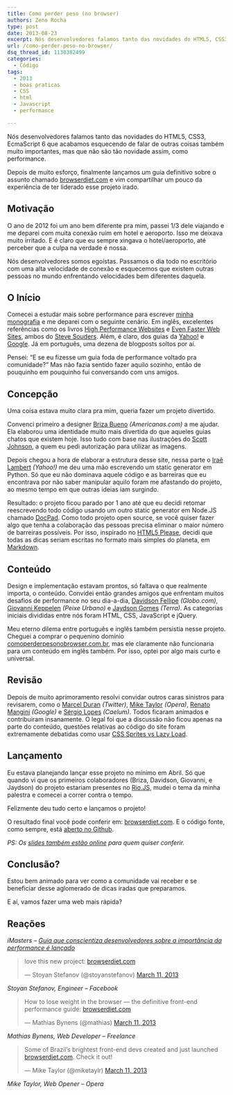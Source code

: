 ```yaml
---
title: Como perder peso (no browser)
authors: Zeno Rocha
type: post
date: 2013-08-23
excerpt: Nós desenvolvedores falamos tanto das novidades do HTML5, CSS3, EcmaScript 6 que acabamos esquecendo de falar de outras coisas também muito importantes, mas que não são tão novidade assim, como performance.
url: /como-perder-peso-no-browser/
dsq_thread_id: 1130382499
categories:
  - Código
tags:
  - 2013
  - boas praticas
  - CSS
  - html
  - Javascript
  - performance

---
```

Nós desenvolvedores falamos tanto das novidades do HTML5, CSS3, EcmaScript 6 que acabamos esquecendo de falar de outras coisas também muito importantes, mas que não são tão novidade assim, como performance.

Depois de muito esforço, finalmente lançamos um guia definitivo sobre o assunto chamado [browserdiet.com][1] e vim compartilhar um pouco da experiência de ter liderado esse projeto irado.

## Motivação

O ano de 2012 foi um ano bem diferente pra mim, passei 1/3 dele viajando e me deparei com muita conexão ruim em hotel e aeroporto. Isso me deixava muito irritado. E é claro que eu sempre xingava o hotel/aeroporto, até perceber que a culpa na verdade é nossa.

Nós desenvolvedores somos egoístas. Passamos o dia todo no escritório com uma alta velocidade de conexão e esquecemos que existem outras pessoas no mundo enfrentando velocidades bem diferentes daquela.

## O Início

Comecei a estudar mais sobre performance para escrever [minha monografia][2] e me deparei com o seguinte cenário. Em inglês, excelentes referências como os livros [High Performance Websites][3] e [Even Faster Web Sites][4], ambos do [Steve Souders][5]. Além, é claro, dos guias da [Yahoo!][6] e [Google][7]. Já em português, uma dezena de blogposts soltos por aí.

Pensei: &#8220;E se eu fizesse um guia foda de performance voltado pra comunidade?&#8221; Mas não fazia sentido fazer aquilo sozinho, então de pouquinho em pouquinho fui conversando com uns amigos.

## Concepção

Uma coisa estava muito clara pra mim, queria fazer um projeto divertido.

Convenci primeiro a designer [Briza Bueno][8] _(Americanas.com)_ a me ajudar. Ela elaborou uma identidade muito mais divertida do que aqueles guias chatos que existem hoje. Isso tudo com base nas ilustrações do [Scott Johnson][9], a quem eu pedi autorização para utilizar as imagens.

Depois chegou a hora de elaborar a estrutura desse site, nessa parte o [Iraê Lambert][10] _(Yahoo!)_ me deu uma mão escrevendo um static generator em Python. Só que eu não dominava aquele código e as barreiras que eu encontrava por não saber manipular aquilo foram me afastando do projeto, ao mesmo tempo em que outras ideias iam surgindo.

Resultado: o projeto ficou parado por 1 ano até que eu decidi retomar reescrevendo todo código usando um outro static generator em Node.JS chamado [DocPad][11]. Como todo projeto open source, se você quiser fazer algo que tenha a colaboração das pessoas precisa eliminar o maior número de barreiras possíveis. Por isso, inspirado no [HTML5 Please][12], decidi que todas as dicas seriam escritas no formato mais simples do planeta, em [Markdown][13].

## Conteúdo

Design e implementação estavam prontos, só faltava o que realmente importa, o conteúdo. Convidei então grandes amigos que enfrentam muitos desafios de performance no seu dia-a-dia, [Davidson Fellipe][14] _(Globo.com)_, [Giovanni Keppelen][15] _(Peixe Urbano)_ e [Jaydson Gomes][16] _(Terra)_. As categorias iniciais divididas entre nós foram HTML, CSS, JavaScript e jQuery.

Meu eterno dilema entre português e inglês também persistia nesse projeto. Cheguei a comprar o pequenino domínio [comoperderpesonobrowser.com.br][17], mas ele claramente não funcionaria para um conteúdo em inglês também. Por isso, optei por algo mais curto e universal.

## Revisão

Depois de muito aprimoramento resolvi convidar outros caras sinistros para revisarem, como o [Marcel Duran][18] _(Twitter)_, [Mike Taylor][19] _(Opera)_, [Renato Mangini][20] _(Google)_ e [Sérgio Lopes][21] _(Caelum)_. Todos ficaram animados e contribuiram insanamente. O legal foi que a discussão não ficou apenas na parte do conteúdo, questões relativas ao código do site foram extremamente debatidas como usar [CSS Sprites vs Lazy Load][22].

## Lançamento

Eu estava planejando lançar esse projeto no mínimo em Abril. Só que quando vi que os primeiros colaboradores (Briza, Davidson, Giovanni, e Jaydson) do projeto estariam presentes no [Rio.JS][23], mudei o tema da minha palestra e comecei a correr contra o tempo.

Felizmente deu tudo certo e lançamos o projeto!

O resultado final você pode conferir em: [browserdiet.com][1]. E o código fonte, como sempre, está [aberto no Github][24].

_PS: Os [slides também estão online][25] para quem quiser conferir._

## Conclusão?

Estou bem animado para ver como a comunidade vai receber e se beneficiar desse aglomerado de dicas iradas que preparamos.

E aí, vamos fazer uma web mais rápida?

## Reações

_iMasters &#8211; [Guia que conscientiza desenvolvedores sobre a importância da performance é lançado][26]_

<blockquote class="twitter-tweet">
  <p>
    love this new project: <a title="http://browserdiet.com" href="http://t.co/u8FWpD5mW0">browserdiet.com</a>
  </p>
  
  <p>
    — Stoyan Stefanov (@stoyanstefanov) <a href="https://twitter.com/stoyanstefanov/status/311258820800303104">March 11, 2013</a>
  </p>
</blockquote>

_Stoyan Stefanov, Engineer &#8211; Facebook_

<blockquote class="twitter-tweet">
  <p>
    How to lose weight in the browser — the definitive front-end performance guide: <a title="http://browserdiet.com/" href="http://t.co/YqRgmFvipm">browserdiet.com</a>
  </p>
  
  <p>
    — Mathias Bynens (@mathias) <a href="https://twitter.com/mathias/status/311193207327293440">March 11, 2013</a>
  </p>
</blockquote>

_Mathias Bynens, Web Developer &#8211; Freelance_

<blockquote class="twitter-tweet">
  <p>
    Some of Brazil&#8217;s brightest front-end devs created and just launched <a title="http://browserdiet.com/" href="http://t.co/8FNPhsjzQx">browserdiet.com</a>. Check it out!
  </p>
  
  <p>
    — Mike Taylor (@miketaylr) <a href="https://twitter.com/miketaylr/status/311253455647952897">March 11, 2013</a>
  </p>
</blockquote>

_Mike Taylor, Web Opener &#8211; Opera_

 [1]: http://browserdiet.com
 [2]: http://zenorocha.com/monografia/
 [3]: http://www.amazon.com/High-Performance-Web-Sites-Essential/dp/0596529309
 [4]: http://www.amazon.com/Even-Faster-Web-Sites-Performance/dp/0596522304/ref=sr_1_1
 [5]: http://stevesouders.com/
 [6]: http://developer.yahoo.com/performance/rules.html
 [7]: https://developers.google.com/speed/docs/best-practices/rules_intro
 [8]: http://www.brizabueno.com/
 [9]: http://myextralife.com/56geeks/
 [10]: http://irae.pro.br
 [11]: http://docpad.org
 [12]: http://html5please.com/
 [13]: http://pt.wikipedia.org/wiki/Markdown
 [14]: https://github.com/davidsonfellipe
 [15]: https://github.com/keppelen
 [16]: https://github.com/jaydson
 [17]: http://comoperderpesonobrowser.com.br
 [18]: https://github.com/marcelduran
 [19]: https://github.com/miketaylr
 [20]: https://github.com/mangini
 [21]: https://github.com/sergiolopes
 [22]: https://github.com/zenorocha/browser-diet/issues/40
 [23]: http://riojs.org
 [24]: https://github.com/zenorocha/browser-diet
 [25]: https://speakerdeck.com/zenorocha/como-perder-peso-no-browser/
 [26]: http://imasters.com.br/noticia/guia-que-conscientiza-desenvolvedores-sobre-a-importancia-da-performance-e-lancado/